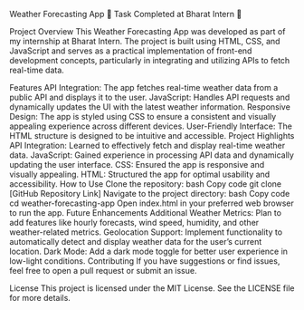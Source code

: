 Weather Forecasting App
🌟 Task Completed at Bharat Intern 🌟

Project Overview
This Weather Forecasting App was developed as part of my internship at Bharat Intern. The project is built using HTML, CSS, and JavaScript and serves as a practical implementation of front-end development concepts, particularly in integrating and utilizing APIs to fetch real-time data.

Features
API Integration: The app fetches real-time weather data from a public API and displays it to the user.
JavaScript: Handles API requests and dynamically updates the UI with the latest weather information.
Responsive Design: The app is styled using CSS to ensure a consistent and visually appealing experience across different devices.
User-Friendly Interface: The HTML structure is designed to be intuitive and accessible.
Project Highlights
API Integration: Learned to effectively fetch and display real-time weather data.
JavaScript: Gained experience in processing API data and dynamically updating the user interface.
CSS: Ensured the app is responsive and visually appealing.
HTML: Structured the app for optimal usability and accessibility.
How to Use
Clone the repository:
bash
Copy code
git clone [GitHub Repository Link]
Navigate to the project directory:
bash
Copy code
cd weather-forecasting-app
Open index.html in your preferred web browser to run the app.
Future Enhancements
Additional Weather Metrics: Plan to add features like hourly forecasts, wind speed, humidity, and other weather-related metrics.
Geolocation Support: Implement functionality to automatically detect and display weather data for the user’s current location.
Dark Mode: Add a dark mode toggle for better user experience in low-light conditions.
Contributing
If you have suggestions or find issues, feel free to open a pull request or submit an issue.

License
This project is licensed under the MIT License. See the LICENSE file for more details.
